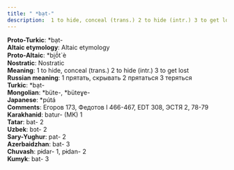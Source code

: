 ```yaml
---
title: " *bạt-"
description:  1 to hide, conceal (trans.) 2 to hide (intr.) 3 to get lost
---
```


<strong>Proto-Turkic</strong>:  *bạt-<br>
<strong>Altaic etymology</strong>:  Altaic etymology<br>
<strong> Proto-Altaic</strong>:  *bi̯ŏ́t`è<br>
<strong>Nostratic</strong>:  Nostratic<br>
<strong>Meaning</strong>:  1 to hide, conceal (trans.) 2 to hide (intr.) 3 to get lost<br>
<strong>Russian meaning</strong>:  1 прятать, скрывать 2 прятаться 3 теряться<br>
<strong>Turkic</strong>:  *bạt-<br>
<strong>Mongolian</strong>:  *büte-, *büteɣe-<br>
<strong>Japanese</strong>:  *pútá<br>
<strong>Comments</strong>:  Егоров 173, Федотов I 466-467, EDT 308, ЭСТЯ 2, 78-79<br>
<strong>Karakhanid</strong>:  batur- (MK) 1<br>
<strong>Tatar</strong>:  bat- 2<br>
<strong>Uzbek</strong>:  bɔt- 2<br>
<strong>Sary-Yughur</strong>:  pat- 2<br>
<strong>Azerbaidzhan</strong>:  bat- 3<br>
<strong>Chuvash</strong>:  pɨdar- 1, pɨdan- 2<br>
<strong>Kumyk</strong>:  bat- 3<br>


